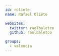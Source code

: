 ```yaml
---
id: roliete
name: Rafael Oliete

websites:
  twitter: raolbaletco
  github: raolbaletco

groups:
  - valencia
---
```

